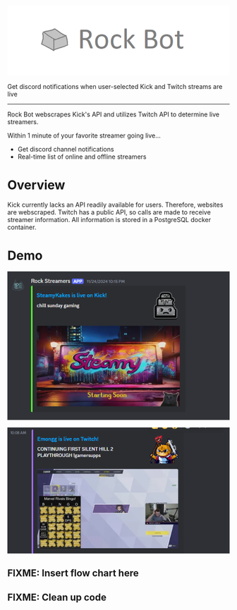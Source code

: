 ![Rock Bot Logo](images/rock-bot.png)

Get discord notifications when user-selected Kick and Twitch streams are live

--------------------------------------------------------------------------------

Rock Bot webscrapes Kick's API and utilizes Twitch API to determine live streamers.

Within 1 minute of your favorite streamer going live...
- Get discord channel notifications
- Real-time list of online and offline streamers

# Overview

Kick currently lacks an API readily available for users. Therefore, websites are webscraped.
Twitch has a public API, so calls are made to receive streamer information.
All information is stored in a PostgreSQL docker container.

# Demo

![SteamyKakes](images/steamy.png)

![Emongg](images/emongg.png)

## FIXME: Insert flow chart here

## FIXME: Clean up code